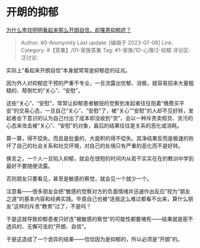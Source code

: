# 开朗的抑郁
[为什么李玟明明看起来那么开朗自信，却罹患抑郁症？](https://www.zhihu.com/question/610557808/answer/3106293668)

> Author: #0-Anonymity
> Last update: [编辑于 2023-07-06]
> Link:
> Category: #【答集】/01-家族答集
> Tag: #1-家族/1D-心理/2-抑郁
> 评论区:
> 泛讨论:

实际上“看起来开朗自信”本身就常常是抑郁症的征兆。

因为外人对抑郁症干预的严重不专业，一旦流露出忧郁、消极，就容易招来大量粗糙的、帮倒忙的“关心”、“安慰”。

这些“关心”、“安慰”，常常让抑郁患者敏锐的觉察到发起者往往抱着“缴费买平安”的交易心态，一旦自己“关心”、“安慰”了，被“关心”“安慰”的人却不见好转，发起者会下意识的认为自己付出了成本却没收到“货”，会以一种斥责卖假货、贪污的心态来攻击被“关心”、“安慰”的对象，最后的结果往往是关系的恶化或消耗。

算一算，得不偿失。而且是批量的、大面积的得不偿失。其净结果反而是极速的败坏了自己的社会关系和社交环境，对自己的处境只有严重的恶化而不是好转。

换言之，一个人一旦陷入抑郁，就会在很短的时间内从若干实实在在的教训中学到最好不要随便流露。

否则朋友只要看见，甚至是敏感的察觉，就会见一个就少一个。

注意看——很多朋友会把“敏感的觉察对方的负面情绪并迅速作出反应”视为“朋友之道”的基本内容和经典实践。毕竟自己也被“连我这么难过都看不出来，算什么朋友”这样的斥责“教育”过了，不是吗？

于是这就导致抑郁患者只好连“被敏感的察觉”的可能性都要堵死——结果就是密不透风的、无懈可击的“开朗、自信”。

于是这造成了一个诡异的结果——恰恰因为是抑郁的，所以必须是“开朗”的。
